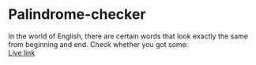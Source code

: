 # Palindrome-checker

In the world of English, there are certain words that look exactly the same from beginning and end.
Check whether you got some: <br>
[Live link](https://cosmic-arithmetic-df8624.netlify.app/)
